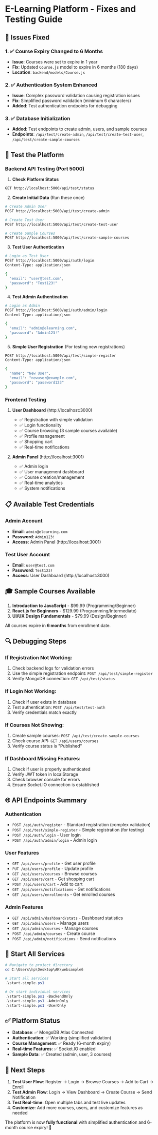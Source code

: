 # E-Learning Platform - Fixes and Testing Guide

## 🔧 Issues Fixed

### 1. ✅ Course Expiry Changed to 6 Months
- **Issue**: Courses were set to expire in 1 year
- **Fix**: Updated `Course.js` model to expire in 6 months (180 days)
- **Location**: `backend/models/Course.js`

### 2. ✅ Authentication System Enhanced
- **Issue**: Complex password validation causing registration issues
- **Fix**: Simplified password validation (minimum 6 characters)
- **Added**: Test authentication endpoints for debugging

### 3. ✅ Database Initialization
- **Added**: Test endpoints to create admin, users, and sample courses
- **Endpoints**: `/api/test/create-admin`, `/api/test/create-test-user`, `/api/test/create-sample-courses`

## 🚀 Test the Platform

### Backend API Testing (Port 5000)

1. **Check Platform Status**
```bash
GET http://localhost:5000/api/test/status
```

2. **Create Initial Data** (Run these once)
```bash
# Create Admin User
POST http://localhost:5000/api/test/create-admin

# Create Test User  
POST http://localhost:5000/api/test/create-test-user

# Create Sample Courses
POST http://localhost:5000/api/test/create-sample-courses
```

3. **Test User Authentication**
```bash
# Login as Test User
POST http://localhost:5000/api/auth/login
Content-Type: application/json

{
  "email": "user@test.com",
  "password": "Test123!"
}
```

4. **Test Admin Authentication**
```bash
# Login as Admin
POST http://localhost:5000/api/auth/admin/login
Content-Type: application/json

{
  "email": "admin@elearning.com", 
  "password": "Admin123!"
}
```

5. **Simple User Registration** (For testing new registrations)
```bash
POST http://localhost:5000/api/test/simple-register
Content-Type: application/json

{
  "name": "New User",
  "email": "newuser@example.com",
  "password": "password123"
}
```

### Frontend Testing

1. **User Dashboard** (http://localhost:3000)
   - ✅ Registration with simple validation
   - ✅ Login functionality
   - ✅ Course browsing (3 sample courses available)
   - ✅ Profile management
   - ✅ Shopping cart
   - ✅ Real-time notifications

2. **Admin Panel** (http://localhost:3001)
   - ✅ Admin login
   - ✅ User management dashboard
   - ✅ Course creation/management
   - ✅ Real-time analytics
   - ✅ System notifications

## 📋 Available Test Credentials

### Admin Account
- **Email**: `admin@elearning.com`
- **Password**: `Admin123!`
- **Access**: Admin Panel (http://localhost:3001)

### Test User Account
- **Email**: `user@test.com`  
- **Password**: `Test123!`
- **Access**: User Dashboard (http://localhost:3000)

## 🎓 Sample Courses Available

1. **Introduction to JavaScript** - $99.99 (Programming/Beginner)
2. **React.js for Beginners** - $129.99 (Programming/Intermediate)  
3. **UI/UX Design Fundamentals** - $79.99 (Design/Beginner)

All courses expire in **6 months** from enrollment date.

## 🔍 Debugging Steps

### If Registration Not Working:
1. Check backend logs for validation errors
2. Use the simple registration endpoint: `POST /api/test/simple-register`
3. Verify MongoDB connection: `GET /api/test/status`

### If Login Not Working:
1. Check if user exists in database
2. Test authentication: `POST /api/test/test-auth`
3. Verify credentials match exactly

### If Courses Not Showing:
1. Create sample courses: `POST /api/test/create-sample-courses`
2. Check course API: `GET /api/users/courses`
3. Verify course status is "Published"

### If Dashboard Missing Features:
1. Check if user is properly authenticated
2. Verify JWT token in localStorage
3. Check browser console for errors
4. Ensure Socket.IO connection is established

## 🌐 API Endpoints Summary

### Authentication
- `POST /api/auth/register` - Standard registration (complex validation)
- `POST /api/test/simple-register` - Simple registration (for testing)
- `POST /api/auth/login` - User login
- `POST /api/auth/admin/login` - Admin login

### User Features
- `GET /api/users/profile` - Get user profile
- `PUT /api/users/profile` - Update profile
- `GET /api/users/courses` - Browse courses
- `GET /api/users/cart` - Get shopping cart
- `POST /api/users/cart` - Add to cart
- `GET /api/users/notifications` - Get notifications
- `GET /api/users/enrollments` - Get enrolled courses

### Admin Features  
- `GET /api/admin/dashboard/stats` - Dashboard statistics
- `GET /api/admin/users` - Manage users
- `GET /api/admin/courses` - Manage courses
- `POST /api/admin/courses` - Create course
- `POST /api/admin/notifications` - Send notifications

## 🚦 Start All Services

```powershell
# Navigate to project directory
cd C:\Users\hp\Desktop\AK\websample6

# Start all services
.\start-simple.ps1

# Or start individual services
.\start-simple.ps1 -BackendOnly
.\start-simple.ps1 -AdminOnly  
.\start-simple.ps1 -UserOnly
```

## ✅ Platform Status

- **Database**: ✅ MongoDB Atlas Connected
- **Authentication**: ✅ Working (simplified validation)
- **Course Management**: ✅ Ready (6-month expiry)
- **Real-time Features**: ✅ Socket.IO enabled
- **Sample Data**: ✅ Created (admin, user, 3 courses)

## 🎯 Next Steps

1. **Test User Flow**: Register → Login → Browse Courses → Add to Cart → Enroll
2. **Test Admin Flow**: Login → View Dashboard → Create Course → Send Notification
3. **Test Real-time**: Open multiple tabs and test live updates
4. **Customize**: Add more courses, users, and customize features as needed

The platform is now **fully functional** with simplified authentication and 6-month course expiry! 🚀
